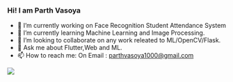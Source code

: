 ### Hi! I am Parth Vasoya 

- 🔭 I’m currently working on Face Recognition Student Attendance System
- 🌱 I’m currently learning Machine Learning and Image Processing.
- 👯 I’m looking to collaborate on any work releated to ML/OpenCV/Flask.
- 💬 Ask me about Flutter,Web and ML.
- 📫 How to reach me: On Email : parthvasoya1000@gmail.com

<img src="https://github-readme-stats.vercel.app/api?username=parthvasoya59&&show_icons=true&title_color=ffffff&icon_color=008ef2&text_color=daf7dc&bg_color=151515">
